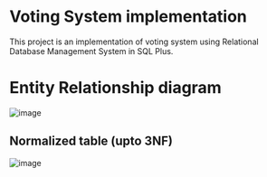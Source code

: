 # Voting System implementation
This project is an implementation of voting system using Relational Database Management System in SQL Plus.

# Entity Relationship diagram
![image](https://github.com/shinieaggarwal72/voting-system-using-SQL-Plus/assets/116883436/fdbbc8f0-739d-4388-be20-7f34142ce6ed)

## Normalized table (upto 3NF)
![image](https://github.com/shinieaggarwal72/voting-system-using-SQL-Plus/assets/116883436/60ae43ae-bd3f-4d7e-bbb5-250e7fd2035c)




